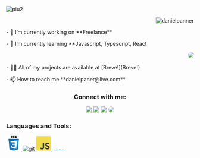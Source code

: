 ![piu2](https://user-images.githubusercontent.com/33014753/207770316-277b100e-ea03-4363-b478-87b9ef6b8e1b.gif)




<p align="right"> <img src="https://komarev.com/ghpvc/?username=danielpanner&label=Profile%20views&color=0e75b6&style=flat" alt="danielpanner" /> </p>

<p align="left">- 🔭 I’m currently working on **Freelance**</p>

<p align="left">- 🌱 I’m currently learning **Javascript, Typescript, React</p>
<div align="right"><a href="https://www.linkedin.com/in/daniel-souza-72a9b3231/" target="_blank"><img src="https://user-images.githubusercontent.com/33014753/207775866-664b847a-7cdd-44f9-b863-398f9db39749.gif" style="border-radius: 30px" target="_blank"></a> 


<p align="left">- 👨‍💻 All of my projects are available at [Breve!](Breve!)</p>

<p align="left">- 📫 How to reach me **danielpaner@live.com**</p>

<h3 align="center">Connect with me:</h3></p>
<div align="center"> 
<a href="https://instagram.com/danielpaner" target="_blank"><img src="https://img.shields.io/badge/-Instagram-%23E4405F?style=for-the-badge&logo=instagram&logoColor=white"</a>
<a href="https://www.youtube.com/channel/UCRX9WXmEmEevlX9Up1c4Frw" target="_blank"><img src="https://img.shields.io/badge/YouTube-FF0000?style=for-the-badge&logo=youtube&logoColor=white" target="_blank"></a>
<a href = "mailto:danielpaner@live.com"> <img src="https://img.shields.io/badge/-Gmail-%23333?style=for-the-badge&logo=gmail&logoColor=white" target="_blank"></a>
<a href="https://www.linkedin.com/in/daniel-souza-72a9b3231/" target="_blank"><img src="https://img.shields.io/badge/-LinkedIn-%230077B5?style=for-the-badge&logo=linkedin&logoColor=white" style="border-radius: 30px" target="_blank"></a> 
 </div>

<h3 align="left">Languages and Tools:</h3>
<p align="left"> <a href="https://www.w3schools.com/css/" target="_blank" rel="noreferrer"> <img src="https://raw.githubusercontent.com/devicons/devicon/master/icons/css3/css3-original-wordmark.svg" alt="css3" width="40" height="40"/> </a> <a href="https://git-scm.com/" target="_blank" rel="noreferrer"> <img src="https://www.vectorlogo.zone/logos/git-scm/git-scm-icon.svg" alt="git" width="40" height="4B8r3B4p7yhRXuBWLqsQ546WR43cqQwrbXMDFnBi6vSJBeif8tPW85a7r7DM961Jvk4hdryZoByEp8GC8HzsqJpRN4FxGM9://raw.githubusercontent.com/devicons/devicon/master/icons/html5/html5-original-wordmark.svg" alt="html5" width="4B8r3B4p7yhRXuBWLqsQ546WR43cqQwrbXMDFnBi6vSJBeif8tPW85a7r7DM961Jvk4hdryZoByEp8GC8HzsqJpRN4FxGM9="_blank" rel="noreferrer"> <img src="https://raw.githubusercontent.com/devicons/devicon/master/icons/javascript/javascript-original.svg" alt="javascript" width="40" height="40"/> </a> <a href="https://reactjs.org/" target="_blank" rel="noreferrer"> <img src="https://raw.githubusercontent.com/devicons/devicon/master/icons/react/react-original-wordmark.svg" alt="react" width="40" height="4B8r3B4p7yhRXuBWLqsQ546WR43cqQwrbXMDFnBi6vSJBeif8tPW85a7r7DM961Jvk4hdryZoByEp8GC8HzsqJpRN4FxGM9="https://raw.githubusercontent.com/devicons/devicon/master/icons/typescript/typescript-original.svg" alt="typescript" width="40" height="40"/> </a> </p>



